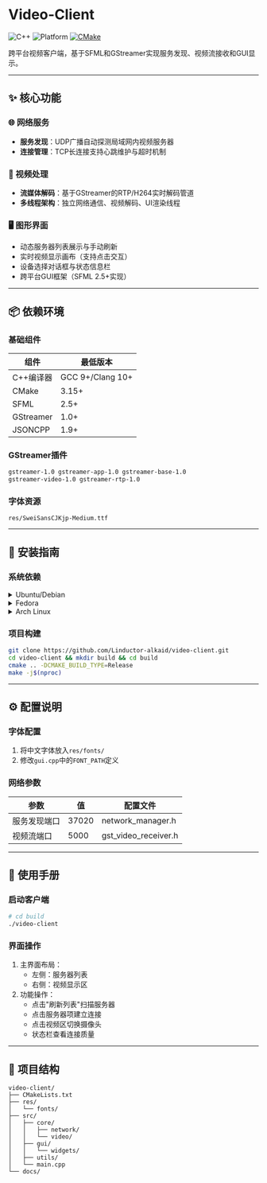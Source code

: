 # Video-Client

![C++](https://img.shields.io/badge/C++-17-blue)
![Platform](https://img.shields.io/badge/Platform-Linux%20%7C%20Unix--like-green)
[![CMake](https://img.shields.io/badge/Build-CMake-brightgreen)](https://cmake.org)

跨平台视频客户端，基于SFML和GStreamer实现服务发现、视频流接收和GUI显示。

---

## ✨ 核心功能

### 🌐 网络服务
- **服务发现**：UDP广播自动探测局域网内视频服务器
- **连接管理**：TCP长连接支持心跳维护与超时机制

### 🎥 视频处理
- **流媒体解码**：基于GStreamer的RTP/H264实时解码管道
- **多线程架构**：独立网络通信、视频解码、UI渲染线程

### 🖥️ 图形界面
- 动态服务器列表展示与手动刷新
- 实时视频显示画布（支持点击交互）
- 设备选择对话框与状态信息栏
- 跨平台GUI框架（SFML 2.5+实现）

---

## 📦 依赖环境

### 基础组件
| 组件 | 最低版本 |
|------|---------|
| C++编译器 | GCC 9+/Clang 10+ |
| CMake | 3.15+ |
| SFML | 2.5+ |
| GStreamer | 1.0+ |
| JSONCPP | 1.9+ |

### GStreamer插件
```bash
gstreamer-1.0 gstreamer-app-1.0 gstreamer-base-1.0 
gstreamer-video-1.0 gstreamer-rtp-1.0
```

### 字体资源
```text
res/SweiSansCJKjp-Medium.ttf
```

---

## 🔧 安装指南

### 系统依赖
<details>
<summary>Ubuntu/Debian</summary>

```bash
sudo apt install build-essential cmake libsfml-dev \
libgstreamer1.0-dev libgstreamer-plugins-base1.0-dev \
libjsoncpp-dev pkg-config
```
</details>

<details>
<summary>Fedora</summary>

```bash
sudo dnf install gcc-c++ cmake SFML-devel \
gstreamer1-devel gstreamer1-plugins-base-devel \
jsoncpp-devel pkgconf
```
</details>

<details>
<summary>Arch Linux</summary>

```bash
sudo pacman -S base-devel cmake sfml \
gstreamer gst-plugins-base jsoncpp
```
</details>

### 项目构建
```bash
git clone https://github.com/Linductor-alkaid/video-client.git
cd video-client && mkdir build && cd build
cmake .. -DCMAKE_BUILD_TYPE=Release
make -j$(nproc)
```

---

## ⚙️ 配置说明

### 字体配置
1. 将中文字体放入`res/fonts/`
2. 修改`gui.cpp`中的`FONT_PATH`定义

### 网络参数
| 参数 | 值 | 配置文件 |
|------|----|---------|
| 服务发现端口 | 37020 | network_manager.h |
| 视频流端口 | 5000 | gst_video_receiver.h |

---

## 🚀 使用手册

### 启动客户端
```bash
# cd build
./video-client
```

### 界面操作
1. 主界面布局：
   - 左侧：服务器列表
   - 右侧：视频显示区
2. 功能操作：
   - 点击"刷新列表"扫描服务器
   - 点击服务器项建立连接
   - 点击视频区切换摄像头
   - 状态栏查看连接质量

---

## 📂 项目结构
```text
video-client/
├── CMakeLists.txt
├── res/
│   └── fonts/
├── src/
│   ├── core/
│   │   ├── network/
│   │   └── video/
│   ├── gui/
│   │   └── widgets/
│   ├── utils/
│   └── main.cpp
└── docs/
```